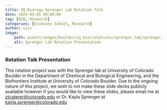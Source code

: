 ```yaml
---
title: IQ Biology Sprenger Lab Rotation Talk
date: 2025-03-05 09:00:00
tag: [UCB, Research]
categories: [Graduate School, Research]
author: <zc>    
image: 
    path: assets/images/boulder/iq_bio/rotations/sprenger_lab/sprenger_lab_rotation_presentation.png
    alt: Sprenger Lab Rotation Presentation
---
```


### Rotation Talk Presentation

This rotation project was with the Sprenger lab at University of Colorado Boulder in the Department of Chemical and Biological Engineering, and the Biofrontiers Institute at University of Colorado Boulder. Due to the ongoing nature of this project, we wish to not make these slide decks publicly available however if you would like to view these slides, please email me at [ztcaterer@colorado.edu](mailto:ztcaterer@colorado.edu) or Dr. Kayla Sprenger at [kayla.sprenger@colorado.edu](mailto:kayla.sprenger@colorado.edu)